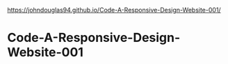 https://johndouglas94.github.io/Code-A-Responsive-Design-Website-001/


# Code-A-Responsive-Design-Website-001
